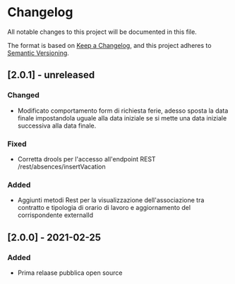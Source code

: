 # Changelog
All notable changes to this project will be documented in this file.

The format is based on [Keep a Changelog](https://keepachangelog.com/en/1.0.0/),
and this project adheres to [Semantic Versioning](https://semver.org/spec/v2.0.0.html).

## [2.0.1] - unreleased
### Changed
- Modificato comportamento form di richiesta ferie, adesso sposta la data finale impostandola
uguale alla data iniziale se si mette una data iniziale successiva alla data finale.
### Fixed
- Corretta drools per l'accesso all'endpoint REST /rest/absences/insertVacation
### Added
- Aggiunti metodi Rest per la visualizzazione dell'associazione tra contratto
e tipologia di orario di lavoro e aggiornamento del corrispondente externalId

## [2.0.0] - 2021-02-25
### Added
- Prima relaase pubblica open source